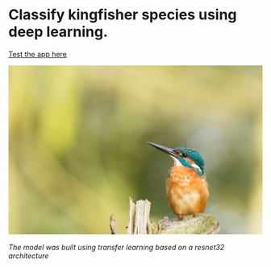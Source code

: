 # Classify kingfisher species using deep learning.

[Test the app here](https://mybinder.org/v2/gh/mastoffel/kingfisher_classifier/HEAD?urlpath=%2Fvoila%2Frender%2Fkingfisher_app.ipynb)


![](kingfisher2.jpg)

*The model was built using transfer learning based on a resnet32 architecture*

